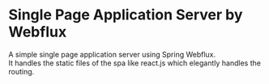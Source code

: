 # Single Page Application Server by Webflux
A simple single page application server using Spring Webflux.  
It handles the static files of the spa like react.js which elegantly handles the routing.